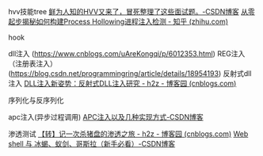 hvv技能tree
[鲜为人知的HVV又来了，冒死整理了这些面试题。-CSDN博客](https://blog.csdn.net/jklbnm12/article/details/118461474)
[从零起步揭秘如何构建Process Hollowing进程注入检测 - 知乎 (zhihu.com)](https://zhuanlan.zhihu.com/p/113957202)







hook


dll注入
(https://www.cnblogs.com/uAreKongqi/p/6012353.html)
	REG注入（注册表注入）
	(https://blog.csdn.net/programmingring/article/details/18954193)
	反射式dll注入
	[DLL注入新姿势：反射式DLL注入研究 - h2z - 博客园 (cnblogs.com)](https://www.cnblogs.com/h2zZhou/p/7721797.html)

 
序列化与反序列化


apc注入(异步过程调用)
	[APC注入以及几种实现方式-CSDN博客](https://blog.csdn.net/include_voidmain/article/details/126123044)
	












渗透测试
[【转】记一次杀猪盘的渗透之旅 - h2z - 博客园 (cnblogs.com)](https://www.cnblogs.com/h2zZhou/p/15761396.html)
[Web shell 与 冰蝎、蚁剑、哥斯拉（新手必看）-CSDN博客](https://blog.csdn.net/weixin_54161921/article/details/118579926)
